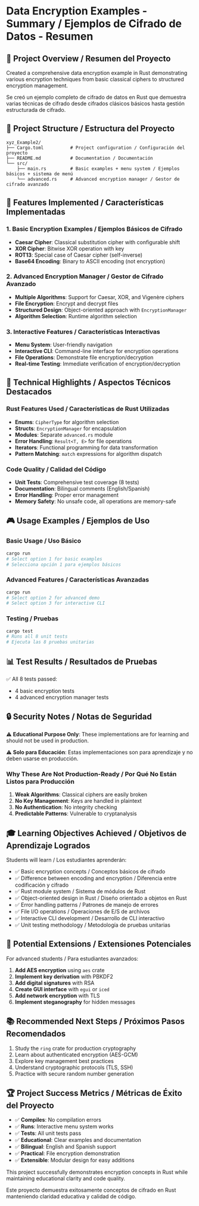 # Data Encryption Examples - Summary / Ejemplos de Cifrado de Datos - Resumen

## 🔐 Project Overview / Resumen del Proyecto

Created a comprehensive data encryption example in Rust demonstrating various encryption techniques from basic classical ciphers to structured encryption management.

Se creó un ejemplo completo de cifrado de datos en Rust que demuestra varias técnicas de cifrado desde cifrados clásicos básicos hasta gestión estructurada de cifrado.

## 📁 Project Structure / Estructura del Proyecto

```
xyz_Example2/
├── Cargo.toml          # Project configuration / Configuración del proyecto
├── README.md           # Documentation / Documentación
└── src/
    ├── main.rs         # Basic examples + menu system / Ejemplos básicos + sistema de menú
    └── advanced.rs     # Advanced encryption manager / Gestor de cifrado avanzado
```

## 🎯 Features Implemented / Características Implementadas

### 1. Basic Encryption Examples / Ejemplos Básicos de Cifrado
- **Caesar Cipher**: Classical substitution cipher with configurable shift
- **XOR Cipher**: Bitwise XOR operation with key
- **ROT13**: Special case of Caesar cipher (self-inverse)
- **Base64 Encoding**: Binary to ASCII encoding (not encryption)

### 2. Advanced Encryption Manager / Gestor de Cifrado Avanzado
- **Multiple Algorithms**: Support for Caesar, XOR, and Vigenère ciphers
- **File Encryption**: Encrypt and decrypt files
- **Structured Design**: Object-oriented approach with `EncryptionManager`
- **Algorithm Selection**: Runtime algorithm selection

### 3. Interactive Features / Características Interactivas
- **Menu System**: User-friendly navigation
- **Interactive CLI**: Command-line interface for encryption operations
- **File Operations**: Demonstrate file encryption/decryption
- **Real-time Testing**: Immediate verification of encryption/decryption

## 🔧 Technical Highlights / Aspectos Técnicos Destacados

### Rust Features Used / Características de Rust Utilizadas
- **Enums**: `CipherType` for algorithm selection
- **Structs**: `EncryptionManager` for encapsulation
- **Modules**: Separate `advanced.rs` module
- **Error Handling**: `Result<T, E>` for file operations
- **Iterators**: Functional programming for data transformation
- **Pattern Matching**: `match` expressions for algorithm dispatch

### Code Quality / Calidad del Código
- **Unit Tests**: Comprehensive test coverage (8 tests)
- **Documentation**: Bilingual comments (English/Spanish)
- **Error Handling**: Proper error management
- **Memory Safety**: No unsafe code, all operations are memory-safe

## 🎮 Usage Examples / Ejemplos de Uso

### Basic Usage / Uso Básico
```bash
cargo run
# Select option 1 for basic examples
# Selecciona opción 1 para ejemplos básicos
```

### Advanced Features / Características Avanzadas
```bash
cargo run
# Select option 2 for advanced demo
# Select option 3 for interactive CLI
```

### Testing / Pruebas
```bash
cargo test
# Runs all 8 unit tests
# Ejecuta las 8 pruebas unitarias
```

## 📊 Test Results / Resultados de Pruebas

✅ All 8 tests passed:
- 4 basic encryption tests
- 4 advanced encryption manager tests

## 🔒 Security Notes / Notas de Seguridad

⚠️ **Educational Purpose Only**: These implementations are for learning and should not be used in production.

⚠️ **Solo para Educación**: Estas implementaciones son para aprendizaje y no deben usarse en producción.

### Why These Are Not Production-Ready / Por Qué No Están Listos para Producción
1. **Weak Algorithms**: Classical ciphers are easily broken
2. **No Key Management**: Keys are handled in plaintext
3. **No Authentication**: No integrity checking
4. **Predictable Patterns**: Vulnerable to cryptanalysis

## 🎓 Learning Objectives Achieved / Objetivos de Aprendizaje Logrados

Students will learn / Los estudiantes aprenderán:
- ✅ Basic encryption concepts / Conceptos básicos de cifrado
- ✅ Difference between encoding and encryption / Diferencia entre codificación y cifrado
- ✅ Rust module system / Sistema de módulos de Rust
- ✅ Object-oriented design in Rust / Diseño orientado a objetos en Rust
- ✅ Error handling patterns / Patrones de manejo de errores
- ✅ File I/O operations / Operaciones de E/S de archivos
- ✅ Interactive CLI development / Desarrollo de CLI interactivo
- ✅ Unit testing methodology / Metodología de pruebas unitarias

## 🚀 Potential Extensions / Extensiones Potenciales

For advanced students / Para estudiantes avanzados:
1. **Add AES encryption** using `aes` crate
2. **Implement key derivation** with PBKDF2
3. **Add digital signatures** with RSA
4. **Create GUI interface** with `egui` or `iced`
5. **Add network encryption** with TLS
6. **Implement steganography** for hidden messages

## 📚 Recommended Next Steps / Próximos Pasos Recomendados

1. Study the `ring` crate for production cryptography
2. Learn about authenticated encryption (AES-GCM)
3. Explore key management best practices
4. Understand cryptographic protocols (TLS, SSH)
5. Practice with secure random number generation

## 🏆 Project Success Metrics / Métricas de Éxito del Proyecto

- ✅ **Compiles**: No compilation errors
- ✅ **Runs**: Interactive menu system works
- ✅ **Tests**: All unit tests pass
- ✅ **Educational**: Clear examples and documentation
- ✅ **Bilingual**: English and Spanish support
- ✅ **Practical**: File encryption demonstration
- ✅ **Extensible**: Modular design for easy additions

This project successfully demonstrates encryption concepts in Rust while maintaining educational clarity and code quality.

Este proyecto demuestra exitosamente conceptos de cifrado en Rust manteniendo claridad educativa y calidad de código.